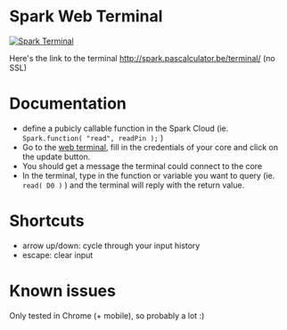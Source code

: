 # Spark Web Terminal

[![Spark Terminal](https://cdn.rawgit.com/pascalculator/sparkio-terminal/master/img/spark-terminal.jpg "Spark Terminal")](http://spark.pascalculator.be/terminal/)

Here's the link to the terminal http://spark.pascalculator.be/terminal/ (no SSL)

# Documentation
- define a pubicly callable function in the Spark Cloud (ie. `Spark.function( "read", readPin );` )
- Go to the [web terminal](http://spark.pascalculator.be/terminal/), fill in the credentials of your core and click on the update button.
- You should get a message the terminal could connect to the core
- In the terminal, type in the function or variable you want to query (ie. `read( D0 )` ) and the terminal will reply with the return value.

# Shortcuts
- arrow up/down: cycle through your input history
- escape: clear input

# Known issues
Only tested in Chrome (+ mobile), so probably a lot :)
